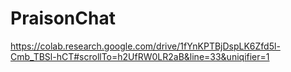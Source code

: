 ﻿# PraisonChat

 https://colab.research.google.com/drive/1fYnKPTBjDspLK6Zfd5l-Cmb_TBSl-hCT#scrollTo=h2UfRW0LR2aB&line=33&uniqifier=1
